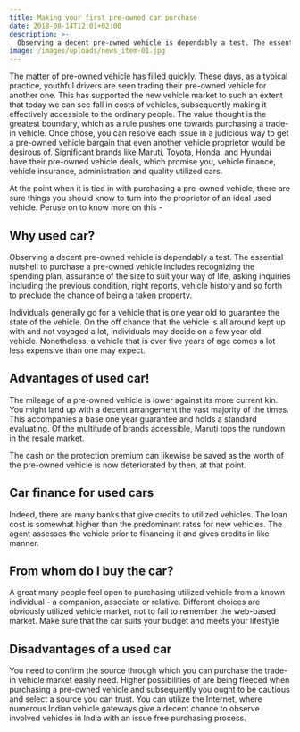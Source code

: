 ```yaml
---
title: Making your first pre-owned car purchase
date: 2018-08-14T12:01+02:00
description: >-
  Observing a decent pre-owned vehicle is dependably a test. The essential nutshell to purchase a pre-owned vehicle includes recognizing the spending plan, assurance of the size to suit your way of life, read on...,
image: /images/uploads/news_item-01.jpg
---
```


The matter of pre-owned vehicle has filled quickly. These days, as a typical practice, youthful drivers are seen trading their pre-owned vehicle for another one. This has supported the new vehicle market to such an extent that today we can see fall in costs of vehicles, subsequently making it effectively accessible to the ordinary people. The value thought is the greatest boundary, which as a rule pushes one towards purchasing a trade-in vehicle. Once chose, you can resolve each issue in a judicious way to get a pre-owned vehicle bargain that even another vehicle proprietor would be desirous of. Significant brands like Maruti, Toyota, Honda, and Hyundai have their pre-owned vehicle deals, which promise you, vehicle finance, vehicle insurance​, administration and quality utilized cars.​

At the point when it is tied in with purchasing a pre-owned vehicle, there are sure things you should know to turn into the proprietor of an ideal used vehicle. Peruse on to know more on this -


## Why used car?

Observing a decent pre-owned vehicle is dependably a test. The essential nutshell to purchase a pre-owned vehicle includes recognizing the spending plan, assurance of the size to suit your way of life, asking inquiries including the previous condition, right reports, vehicle history and so forth to preclude the chance of being a taken property.

Individuals generally go for a vehicle that is one year old to guarantee the state of the vehicle. On the off chance that the vehicle is all around kept up with and not voyaged a lot, individuals may decide on a few year old vehicle. Nonetheless, a vehicle that is over five years of age comes a lot less expensive than one may expect.

## Advantages of used car!

The mileage of a pre-owned vehicle is lower against its more current kin. You might land up with a decent arrangement the vast majority of the times. This accompanies a base one year guarantee and holds a standard evaluating. Of the multitude of brands accessible, Maruti​ tops the rundown in the resale market.

The cash on the protection premium can likewise be saved as the worth of the pre-owned vehicle is now deteriorated by then, at that point.

## Car finance for used cars

Indeed, there are many banks that give credits to utilized vehicles. The loan cost is somewhat higher than the predominant rates for new vehicles. The agent assesses the vehicle prior to financing it and gives credits in like manner.

## From whom do I buy the car?

A great many people feel open to purchasing utilized vehicle from a known individual - a companion, associate or relative. Different choices are obviously utilized vehicle market, not to fail to remember the web-based market. Make sure that the car suits your budget and meets your lifestyle


## Disadvantages of a used car

You need to confirm the source through which you can purchase the trade-in vehicle market easily need. Higher possibilities of are being fleeced when purchasing a pre-owned vehicle and subsequently you ought to be cautious and select a source you can trust. You can utilize the Internet, where numerous Indian vehicle gateways give a decent chance to observe involved vehicles in India with an issue free purchasing process.
